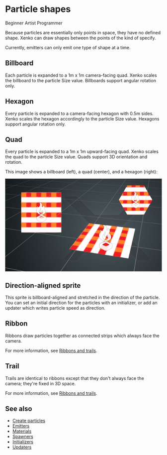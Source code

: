 # Particle shapes

<span class="label label-doc-level">Beginner</span>
<span class="label label-doc-audience">Artist</span>
<span class="label label-doc-audience">Programmer</span>

Because particles are essentially only points in space, they have no defined shape. Xenko can draw shapes between the points of the kind of specify.

Currently, emitters can only emit one type of shape at a time.

## Billboard

Each particle is expanded to a 1m x 1m camera-facing quad. Xenko scales the billboard to the particle Size value. Billboards support angular rotation only.

## Hexagon

Every particle is expanded to a camera-facing hexagon with 0.5m sides. Xenko scales the hexagon accordingly to the particle Size value. Hexagons support angular rotation only.

## Quad

Every particle is expanded to a 1m x 1m upward-facing quad. Xenko scales the quad to the particle Size value. Quads support 3D orientation and rotation.

This image shows a billboard (left), a quad (center), and a hexagon (right):

![media/particles-reference-shapebuilders-1.png](media/particles-reference-shapebuilders-1.png) 

## Direction-aligned sprite

This sprite is billboard-aligned and stretched in the direction of the particle. You can set an initial direction for the particles with an initializer, or add an updater which writes particle speed as direction.

## Ribbon

Ribbons draw particles together as connected strips which always face the camera.

For more information, see [Ribbons and trails](ribbons-and-trails.md).

## Trail

Trails are identical to ribbons except that they don't always face the camera; they're fixed in 3D space.

For more information, see [Ribbons and trails](ribbons-and-trails.md).

## See also

* [Create particles](create-particles.md)
* [Emitters](emitters.md)
* [Materials](materials.md)
* [Spawners](spawners.md)
* [Initializers](initializers.md)
* [Updaters](updaters.md)
